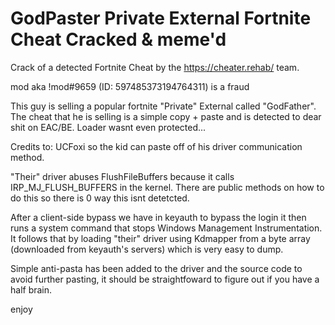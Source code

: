 
# GodPaster Private External Fortnite Cheat Cracked & meme'd
Crack of a detected Fortnite Cheat by the https://cheater.rehab/ team.

mod aka !mod#9659 (ID: 597485373194764311) is a fraud

This guy is selling a popular fortnite "Private" External called "GodFather". 
The cheat that he is selling is a simple copy + paste and is detected to dear shit on EAC/BE. Loader wasnt even protected...

Credits to: UCFoxi so the kid can paste off of his driver communication method.
 
"Their" driver abuses FlushFileBuffers because it calls IRP_MJ_FLUSH_BUFFERS in the kernel. There are public methods on how to do this so there is 0 way this isnt detetcted.

After a client-side bypass we have in keyauth to bypass the login it then runs a system command that stops Windows Management Instrumentation. It follows that by loading "their" driver using Kdmapper from a byte array (downloaded from keyauth's servers) which is very easy to dump.

Simple anti-pasta has been added to the driver and the source code to avoid further pasting, it should be straightfoward to figure out if you have a half brain.

enjoy
